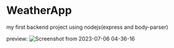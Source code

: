 # WeatherApp
my first backend project using nodejs(express and body-parser)

preview:
![Screenshot from 2023-07-06 04-36-16](https://github.com/Hawkazizi/WeatherApp/assets/91067170/466063f8-5144-4960-8761-45abee72d9ec)
